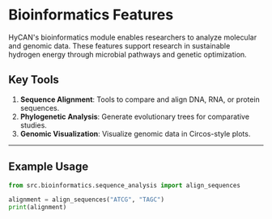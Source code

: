 
# Bioinformatics Features

HyCAN's bioinformatics module enables researchers to analyze molecular and genomic data. These features support research in sustainable hydrogen energy through microbial pathways and genetic optimization.

## Key Tools
1. **Sequence Alignment**: Tools to compare and align DNA, RNA, or protein sequences.
2. **Phylogenetic Analysis**: Generate evolutionary trees for comparative studies.
3. **Genomic Visualization**: Visualize genomic data in Circos-style plots.

---

## Example Usage

```python
from src.bioinformatics.sequence_analysis import align_sequences

alignment = align_sequences("ATCG", "TAGC")
print(alignment)
```
